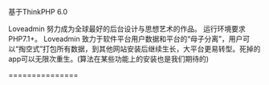 基于ThinkPHP 6.0

Loveadmin 努力成为全球最好的后台设计与思想艺术的作品。 
运行环境要求PHP7.1+。 
Loveadmin 致力于软件平台用户数据和平台的“母子分离”，用户可以“掏空式”打包所有数据，到其他网站安装后继续生长，大平台更易转型。死掉的app可以无限次重生。(算法在某些功能上的安装也是我们期待的)

===============

